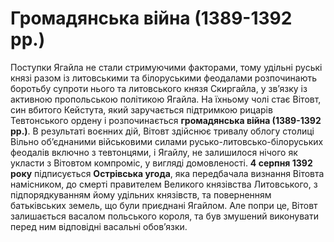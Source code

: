 # Громадянська війна (1389-1392 рр.)

<p>Поступки Ягайла не стали стримуючими факторами, тому удільні руські князі разом із литовськими та білоруськими феодалами розпочинають боротьбу супроти нього та литовського князя Скиргайла, у зв’язку із активною пропольською політикою Ягайла. На їхньому чолі стає Вітовт, син вбитого Кейстута, який заручається підтримкою рицарів Тевтонського ордену і розпочинається <b>громадянська війна (1389-1392 рр.)</b>. В результаті воєнних дій, Вітовт здійснює тривалу облогу столиці Вільно об’єднаними військовими силами русько-литовсько-білоруських феодалів включно з тевтонцями, і Ягайлу, не залишилося нічого як укласти з Вітовтом компроміс, у вигляді домовленості. <b>4 серпня 1392 року</b> підписується <b>Острівська угода</b>, яка передбачала визнання Вітовта намісником,  до смерті правителем Великого князівства Литовського, з підпорядкуванням йому удільних князівств, та поверненням батьківських земель, що були приєднані Ягайлом. Але попри це, Вітовт залишається васалом польського короля, та був змушений виконувати перед ним відповідні васальні обов’язки.</p>